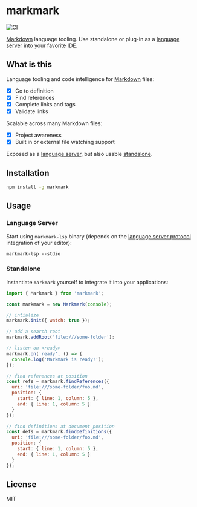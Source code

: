 # markmark

[![CI](https://github.com/nikku/markmark/actions/workflows/CI.yml/badge.svg)](https://github.com/nikku/markmark/actions/workflows/CI.yml)

[Markdown](https://en.wikipedia.org/wiki/Markdown) language tooling. Use standalone or plug-in as a [language server](https://microsoft.github.io/language-server-protocol/) into your favorite IDE.


## What is this

Language tooling and code intelligence for [Markdown](https://en.wikipedia.org/wiki/Markdown) files:

* [x] Go to definition
* [x] Find references
* [x] Complete links and tags
* [X] Validate links

Scalable across many Markdown files:

* [x] Project awareness
* [x] Built in or external file watching support

Exposed as a [language server](#language-server), but also usable [standalone](#standalone).


## Installation

```sh
npm install -g markmark
```


## Usage

### Language Server

Start using `markmark-lsp` binary (depends on the [language server protocol](https://microsoft.github.io/language-server-protocol/) integration of your editor):

```
markmark-lsp --stdio
```


### Standalone

Instantiate `markmark` yourself to integrate it into your applications:

```javascript
import { Markmark } from 'markmark';

const markmark = new Markmark(console);

// intialize
markmark.init({ watch: true });

// add a search root
markmark.addRoot('file:///some-folder');

// listen on <ready>
markmark.on('ready', () => {
  console.log('Markmark is ready!');
});

// find references at position
const refs = markmark.findReferences({
  uri: 'file:///some-folder/foo.md',
  position: {
    start: { line: 1, column: 5 },
    end: { line: 1, column: 5 }
  }
});

// find definitions at document position
const defs = markmark.findDefinitions({
  uri: 'file:///some-folder/foo.md',
  position: {
    start: { line: 1, column: 5 },
    end: { line: 1, column: 5 }
  }
});
```


## License

MIT
